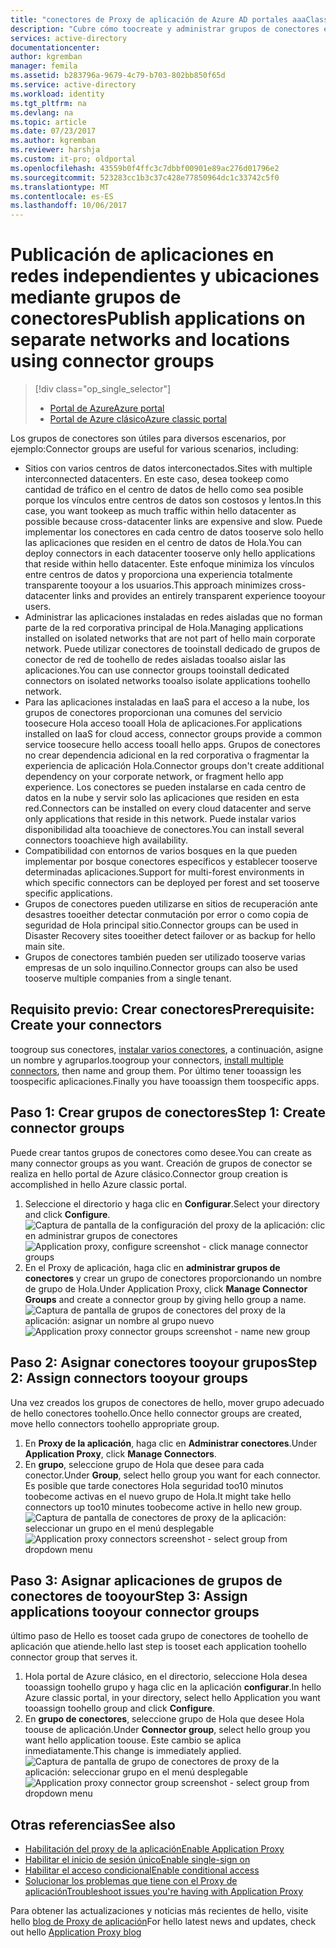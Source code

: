 ```yaml
---
title: "conectores de Proxy de aplicación de Azure AD portales aaaClassic | Documentos de Microsoft"
description: "Cubre cómo toocreate y administrar grupos de conectores en el Proxy de aplicación de Azure AD."
services: active-directory
documentationcenter: 
author: kgremban
manager: femila
ms.assetid: b283796a-9679-4c79-b703-802bb850f65d
ms.service: active-directory
ms.workload: identity
ms.tgt_pltfrm: na
ms.devlang: na
ms.topic: article
ms.date: 07/23/2017
ms.author: kgremban
ms.reviewer: harshja
ms.custom: it-pro; oldportal
ms.openlocfilehash: 43559b0f4ffc3c7dbbf00901e89ac276d01796e2
ms.sourcegitcommit: 523283cc1b3c37c428e77850964dc1c33742c5f0
ms.translationtype: MT
ms.contentlocale: es-ES
ms.lasthandoff: 10/06/2017
---
```

# <a name="publish-applications-on-separate-networks-and-locations-using-connector-groups"></a><span data-ttu-id="fff8c-103">Publicación de aplicaciones en redes independientes y ubicaciones mediante grupos de conectores</span><span class="sxs-lookup"><span data-stu-id="fff8c-103">Publish applications on separate networks and locations using connector groups</span></span>
> [!div class="op_single_selector"]
> * [<span data-ttu-id="fff8c-104">Portal de Azure</span><span class="sxs-lookup"><span data-stu-id="fff8c-104">Azure portal</span></span>](active-directory-application-proxy-connectors-azure-portal.md)
> * [<span data-ttu-id="fff8c-105">Portal de Azure clásico</span><span class="sxs-lookup"><span data-stu-id="fff8c-105">Azure classic portal</span></span>](active-directory-application-proxy-connectors.md)
>
>

<span data-ttu-id="fff8c-106">Los grupos de conectores son útiles para diversos escenarios, por ejemplo:</span><span class="sxs-lookup"><span data-stu-id="fff8c-106">Connector groups are useful for various scenarios, including:</span></span>

* <span data-ttu-id="fff8c-107">Sitios con varios centros de datos interconectados.</span><span class="sxs-lookup"><span data-stu-id="fff8c-107">Sites with multiple interconnected datacenters.</span></span> <span data-ttu-id="fff8c-108">En este caso, desea tookeep como cantidad de tráfico en el centro de datos de hello como sea posible porque los vínculos entre centros de datos son costosos y lentos.</span><span class="sxs-lookup"><span data-stu-id="fff8c-108">In this case, you want tookeep as much traffic within hello datacenter as possible because cross-datacenter links are expensive and slow.</span></span> <span data-ttu-id="fff8c-109">Puede implementar los conectores en cada centro de datos tooserve solo hello las aplicaciones que residen en el centro de datos de Hola.</span><span class="sxs-lookup"><span data-stu-id="fff8c-109">You can deploy connectors in each datacenter tooserve only hello applications that reside within hello datacenter.</span></span> <span data-ttu-id="fff8c-110">Este enfoque minimiza los vínculos entre centros de datos y proporciona una experiencia totalmente transparente tooyour a los usuarios.</span><span class="sxs-lookup"><span data-stu-id="fff8c-110">This approach minimizes cross-datacenter links and provides an entirely transparent experience tooyour users.</span></span>
* <span data-ttu-id="fff8c-111">Administrar las aplicaciones instaladas en redes aisladas que no forman parte de la red corporativa principal de Hola.</span><span class="sxs-lookup"><span data-stu-id="fff8c-111">Managing applications installed on isolated networks that are not part of hello main corporate network.</span></span> <span data-ttu-id="fff8c-112">Puede utilizar conectores de tooinstall dedicado de grupos de conector de red de toohello de redes aisladas tooalso aislar las aplicaciones.</span><span class="sxs-lookup"><span data-stu-id="fff8c-112">You can use connector groups tooinstall dedicated connectors on isolated networks tooalso isolate applications toohello network.</span></span>
* <span data-ttu-id="fff8c-113">Para las aplicaciones instaladas en IaaS para el acceso a la nube, los grupos de conectores proporcionan una comunes del servicio toosecure Hola acceso tooall Hola de aplicaciones.</span><span class="sxs-lookup"><span data-stu-id="fff8c-113">For applications installed on IaaS for cloud access, connector groups provide a common service toosecure hello access tooall hello apps.</span></span> <span data-ttu-id="fff8c-114">Grupos de conectores no crear dependencia adicional en la red corporativa o fragmentar la experiencia de aplicación Hola.</span><span class="sxs-lookup"><span data-stu-id="fff8c-114">Connector groups don't create additional dependency on your corporate network, or fragment hello app experience.</span></span> <span data-ttu-id="fff8c-115">Los conectores se pueden instalarse en cada centro de datos en la nube y servir solo las aplicaciones que residen en esta red.</span><span class="sxs-lookup"><span data-stu-id="fff8c-115">Connectors can be installed on every cloud datacenter and serve only applications that reside in this network.</span></span> <span data-ttu-id="fff8c-116">Puede instalar varios disponibilidad alta tooachieve de conectores.</span><span class="sxs-lookup"><span data-stu-id="fff8c-116">You can install several connectors tooachieve high availability.</span></span>
* <span data-ttu-id="fff8c-117">Compatibilidad con entornos de varios bosques en la que pueden implementar por bosque conectores específicos y establecer tooserve determinadas aplicaciones.</span><span class="sxs-lookup"><span data-stu-id="fff8c-117">Support for multi-forest environments in which specific connectors can be deployed per forest and set tooserve specific applications.</span></span>
* <span data-ttu-id="fff8c-118">Grupos de conectores pueden utilizarse en sitios de recuperación ante desastres tooeither detectar conmutación por error o como copia de seguridad de Hola principal sitio.</span><span class="sxs-lookup"><span data-stu-id="fff8c-118">Connector groups can be used in Disaster Recovery sites tooeither detect failover or as backup for hello main site.</span></span>
* <span data-ttu-id="fff8c-119">Grupos de conectores también pueden ser utilizado tooserve varias empresas de un solo inquilino.</span><span class="sxs-lookup"><span data-stu-id="fff8c-119">Connector groups can also be used tooserve multiple companies from a single tenant.</span></span>

## <a name="prerequisite-create-your-connectors"></a><span data-ttu-id="fff8c-120">Requisito previo: Crear conectores</span><span class="sxs-lookup"><span data-stu-id="fff8c-120">Prerequisite: Create your connectors</span></span>
<span data-ttu-id="fff8c-121">toogroup sus conectores, [instalar varios conectores](active-directory-application-proxy-enable.md), a continuación, asigne un nombre y agruparlos.</span><span class="sxs-lookup"><span data-stu-id="fff8c-121">toogroup your connectors, [install multiple connectors](active-directory-application-proxy-enable.md), then name and group them.</span></span> <span data-ttu-id="fff8c-122">Por último tener tooassign les toospecific aplicaciones.</span><span class="sxs-lookup"><span data-stu-id="fff8c-122">Finally you have tooassign them toospecific apps.</span></span>

## <a name="step-1-create-connector-groups"></a><span data-ttu-id="fff8c-123">Paso 1: Crear grupos de conectores</span><span class="sxs-lookup"><span data-stu-id="fff8c-123">Step 1: Create connector groups</span></span>
<span data-ttu-id="fff8c-124">Puede crear tantos grupos de conectores como desee.</span><span class="sxs-lookup"><span data-stu-id="fff8c-124">You can create as many connector groups as you want.</span></span> <span data-ttu-id="fff8c-125">Creación de grupos de conector se realiza en hello portal de Azure clásico.</span><span class="sxs-lookup"><span data-stu-id="fff8c-125">Connector group creation is accomplished in hello Azure classic portal.</span></span>

1. <span data-ttu-id="fff8c-126">Seleccione el directorio y haga clic en **Configurar**.</span><span class="sxs-lookup"><span data-stu-id="fff8c-126">Select your directory and click **Configure**.</span></span>  
    <span data-ttu-id="fff8c-127">![Captura de pantalla de la configuración del proxy de la aplicación: clic en administrar grupos de conectores](./media/active-directory-application-proxy-connectors/app_proxy_connectors_creategroup.png)</span><span class="sxs-lookup"><span data-stu-id="fff8c-127">![Application proxy, configure screenshot - click manage connector groups](./media/active-directory-application-proxy-connectors/app_proxy_connectors_creategroup.png)</span></span>
2. <span data-ttu-id="fff8c-128">En el Proxy de aplicación, haga clic en **administrar grupos de conectores** y crear un grupo de conectores proporcionando un nombre de grupo de Hola.</span><span class="sxs-lookup"><span data-stu-id="fff8c-128">Under Application Proxy, click **Manage Connector Groups** and create a connector group by giving hello group a name.</span></span>  
    <span data-ttu-id="fff8c-129">![Captura de pantalla de grupos de conectores del proxy de la aplicación: asignar un nombre al grupo nuevo](./media/active-directory-application-proxy-connectors/app_proxy_connectors_namegroup.png)</span><span class="sxs-lookup"><span data-stu-id="fff8c-129">![Application proxy connector groups screenshot - name new group](./media/active-directory-application-proxy-connectors/app_proxy_connectors_namegroup.png)</span></span>

## <a name="step-2-assign-connectors-tooyour-groups"></a><span data-ttu-id="fff8c-130">Paso 2: Asignar conectores tooyour grupos</span><span class="sxs-lookup"><span data-stu-id="fff8c-130">Step 2: Assign connectors tooyour groups</span></span>
<span data-ttu-id="fff8c-131">Una vez creados los grupos de conectores de hello, mover grupo adecuado de hello conectores toohello.</span><span class="sxs-lookup"><span data-stu-id="fff8c-131">Once hello connector groups are created, move hello connectors toohello appropriate group.</span></span>

1. <span data-ttu-id="fff8c-132">En **Proxy de la aplicación**, haga clic en **Administrar conectores**.</span><span class="sxs-lookup"><span data-stu-id="fff8c-132">Under **Application Proxy**, click **Manage Connectors**.</span></span>
2. <span data-ttu-id="fff8c-133">En **grupo**, seleccione grupo de Hola que desee para cada conector.</span><span class="sxs-lookup"><span data-stu-id="fff8c-133">Under **Group**, select hello group you want for each connector.</span></span> <span data-ttu-id="fff8c-134">Es posible que tarde conectores Hola seguridad too10 minutos toobecome activas en el nuevo grupo de Hola.</span><span class="sxs-lookup"><span data-stu-id="fff8c-134">It might take hello connectors up too10 minutes toobecome active in hello new group.</span></span>  
    <span data-ttu-id="fff8c-135">![Captura de pantalla de conectores de proxy de la aplicación: seleccionar un grupo en el menú desplegable](./media/active-directory-application-proxy-connectors/app_proxy_connectors_connectorlist.png)</span><span class="sxs-lookup"><span data-stu-id="fff8c-135">![Application proxy connectors screenshot - select group from dropdown menu](./media/active-directory-application-proxy-connectors/app_proxy_connectors_connectorlist.png)</span></span>

## <a name="step-3-assign-applications-tooyour-connector-groups"></a><span data-ttu-id="fff8c-136">Paso 3: Asignar aplicaciones de grupos de conectores de tooyour</span><span class="sxs-lookup"><span data-stu-id="fff8c-136">Step 3: Assign applications tooyour connector groups</span></span>
<span data-ttu-id="fff8c-137">último paso de Hello es tooset cada grupo de conectores de toohello de aplicación que atiende.</span><span class="sxs-lookup"><span data-stu-id="fff8c-137">hello last step is tooset each application toohello connector group that serves it.</span></span>

1. <span data-ttu-id="fff8c-138">Hola portal de Azure clásico, en el directorio, seleccione Hola desea tooassign toohello grupo y haga clic en la aplicación **configurar**.</span><span class="sxs-lookup"><span data-stu-id="fff8c-138">In hello Azure classic portal, in your directory, select hello Application you want tooassign toohello group and click **Configure**.</span></span>
2. <span data-ttu-id="fff8c-139">En **grupo de conectores**, seleccione grupo de Hola que desee Hola toouse de aplicación.</span><span class="sxs-lookup"><span data-stu-id="fff8c-139">Under **Connector group**, select hello group you want hello application toouse.</span></span> <span data-ttu-id="fff8c-140">Este cambio se aplica inmediatamente.</span><span class="sxs-lookup"><span data-stu-id="fff8c-140">This change is immediately applied.</span></span>  
    <span data-ttu-id="fff8c-141">![Captura de pantalla de grupo de conectores de proxy de la aplicación: seleccionar grupo en el menú desplegable](./media/active-directory-application-proxy-connectors/app_proxy_connectors_newgroup.png)</span><span class="sxs-lookup"><span data-stu-id="fff8c-141">![Application proxy connector group screenshot - select group from dropdown menu](./media/active-directory-application-proxy-connectors/app_proxy_connectors_newgroup.png)</span></span>

## <a name="see-also"></a><span data-ttu-id="fff8c-142">Otras referencias</span><span class="sxs-lookup"><span data-stu-id="fff8c-142">See also</span></span>
* [<span data-ttu-id="fff8c-143">Habilitación del proxy de la aplicación</span><span class="sxs-lookup"><span data-stu-id="fff8c-143">Enable Application Proxy</span></span>](active-directory-application-proxy-enable.md)
* [<span data-ttu-id="fff8c-144">Habilitar el inicio de sesión único</span><span class="sxs-lookup"><span data-stu-id="fff8c-144">Enable single-sign on</span></span>](active-directory-application-proxy-sso-using-kcd.md)
* [<span data-ttu-id="fff8c-145">Habilitar el acceso condicional</span><span class="sxs-lookup"><span data-stu-id="fff8c-145">Enable conditional access</span></span>](active-directory-application-proxy-conditional-access.md)
* [<span data-ttu-id="fff8c-146">Solucionar los problemas que tiene con el Proxy de aplicación</span><span class="sxs-lookup"><span data-stu-id="fff8c-146">Troubleshoot issues you're having with Application Proxy</span></span>](active-directory-application-proxy-troubleshoot.md)

<span data-ttu-id="fff8c-147">Para obtener las actualizaciones y noticias más recientes de hello, visite hello [blog de Proxy de aplicación](http://blogs.technet.com/b/applicationproxyblog/)</span><span class="sxs-lookup"><span data-stu-id="fff8c-147">For hello latest news and updates, check out hello [Application Proxy blog](http://blogs.technet.com/b/applicationproxyblog/)</span></span>
